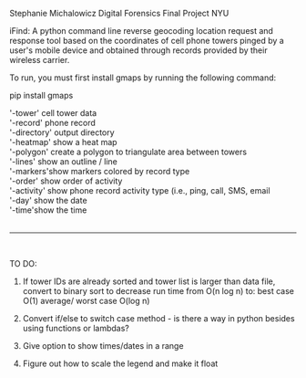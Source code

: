 Stephanie Michalowicz
Digital Forensics
Final Project
NYU

iFind: A python command line reverse geocoding location request and response tool based on the coordinates of cell phone towers pinged by a user's mobile device and obtained through records provided by their wireless carrier. 

To run, you must first install gmaps by running the following command:

pip install gmaps

'-tower' cell tower data <br/>
'-record' phone record<br/>
'-directory' output directory<br/>
'-heatmap' show a heat map<br/>
'-polygon' create a polygon to triangulate area between towers<br/>
'-lines' show an outline / line<br/>
'-markers'show markers colored by record type<br/>
'-order' show order of activity<br/>
'-activity' show phone record activity type (i.e., ping, call, SMS, email<br/>
'-day' show the date<br/>
'-time'show the time<br/>
<br/>

 ______________________
 
<br/>

TO DO:
1)  If tower IDs are already sorted and tower list is larger than data file, convert to binary sort to decrease run time from O(n log n) to: best case O(1) average/ worst case O(log n)

2)  Convert if/else to switch case method - is there a way in python besides using functions or lambdas?

3)  Give option to show times/dates in a range

4)  Figure out how to scale the legend and make it float 
